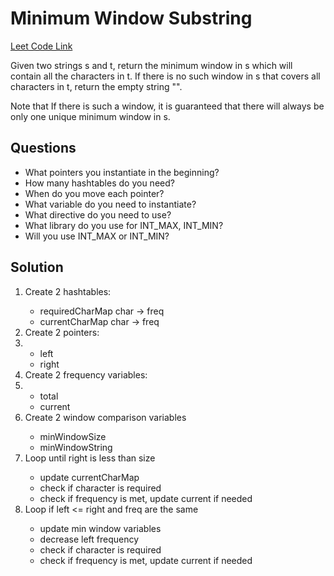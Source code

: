 <h1>Minimum Window Substring</h1>

<a href="https://leetcode.com/problems/minimum-window-substring/">Leet Code Link</a>

Given two strings s and t, return the minimum window in s which will contain all the characters in t. If there is no such window in s that covers all characters in t, return the empty string "".

Note that If there is such a window, it is guaranteed that there will always be only one unique minimum window in s.

<h2>Questions</h2>

<ul>
    <li>What pointers you instantiate in the beginning?</li>
    <li>How many hashtables do you need?</li>
    <li>When do you move each pointer?</li>
    <li>What variable do you need to instantiate?</li>
    <li>What directive do you need to use?</li>
    <li>What library do you use for INT_MAX, INT_MIN?</li>
    <li>Will you use INT_MAX or INT_MIN?</li>
</ul>

<h2>Solution</h2>

<ol>
    <li>Create 2 hashtables:</li>
        <ul>
            <li>requiredCharMap char -> freq</li>
            <li>currentCharMap char -> freq</li>
        </ul>
    <li>Create 2 pointers:<li>
        <ul>
            <li>left</li>
            <li>right</li>
        </ul>
    <li>Create 2 frequency variables:<li>
        <ul>
            <li>total</li>
            <li>current</li>
        </ul>        
    <li>Create 2 window comparison variables</li>
        <ul>
            <li>minWindowSize</li>
            <li>minWindowString</li>
        </ul>
    <li>Loop until right is less than size</li>
        <ul>
            <li>update currentCharMap</li>
            <li>check if character is required</li>
            <li>check if frequency is met, update current if needed</li>
        </ul>
    <li>Loop if left <= right and freq are the same</li>
        <ul>
            <li>update min window variables</li>
            <li>decrease left frequency</li>
            <li>check if character is required</li>
            <li>check if frequency is met, update current if needed</li>
        </ul>
</ol>





